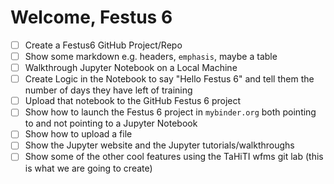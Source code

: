 # Welcome, Festus 6

- [ ] Create a Festus6 GitHub Project/Repo
- [ ] Show some markdown e.g. headers, `emphasis`, maybe a table
- [ ] Walkthrough Jupyter Notebook on a Local Machine
- [ ] Create Logic in the Notebook to say "Hello Festus 6" and tell them the number of days they have left of training
- [ ] Upload that notebook to the GitHub Festus 6 project
- [ ] Show how to launch the Festus 6 project in `mybinder.org` both pointing to and not pointing to a Jupyter Notebook
- [ ] Show how to upload a file
- [ ] Show the Jupyter website and the Jupyter tutorials/walkthroughs
- [ ] Show some of the other cool features using the TaHiTI wfms git lab (this is what we are going to create)
